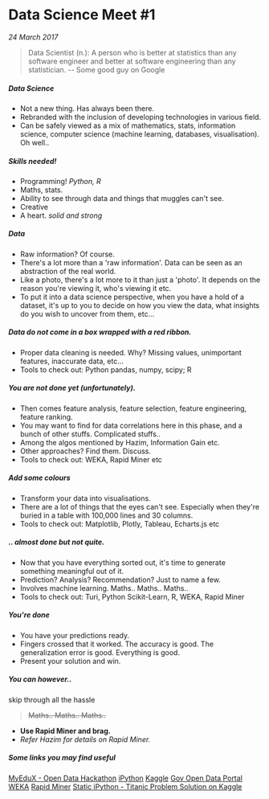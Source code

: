 # Data Science Meet #1
_24 March 2017_

> Data Scientist (n.): A person who is better at statistics than any software engineer and better at software engineering than any statistician. 
>-- Some good guy on Google
##### Data Science

  - Not a new thing. Has always been there. 
  - Rebranded with the inclusion of developing technologies in various field.
  - Can be safely viewed as a mix of mathematics, stats, information science, computer science (machine learning, databases, visualisation). Oh well.. 
 
##### Skills needed!
- Programming! _Python, R_
- Maths, stats.
- Ability to see through data and things that muggles can't see. 
- Creative
- A heart. _solid and strong_  

##### Data 
- Raw information? Of course. 
- There's a lot more than a 'raw information'. Data can be seen as an abstraction of the real world. 
- Like a photo, there's a lot more to it than just a 'photo'. It depends on the reason you're viewing it, who's viewing it etc. 
- To put it into a data science perspective, when you have a hold of a dataset, it's up to you to decide on how you view the data, what insights do you wish to uncover from them, etc...

##### Data do not come in a box wrapped with a red ribbon. 
- Proper data cleaning is needed. Why? Missing values, unimportant features, inaccurate data, etc...
- Tools to check out: Python pandas, numpy, scipy; R

##### You are not done yet (unfortunately).

- Then comes feature analysis, feature selection, feature engineering, feature ranking.
- You may want to find for data correlations here in this phase, and a bunch of other stuffs. Complicated stuffs..
- Among the algos mentioned by Hazim, Information Gain etc. 
- Other approaches? Find them. Discuss.
- Tools to check out: WEKA, Rapid Miner etc

##### Add some colours
- Transform your data into visualisations. 
- There are a lot of things that the eyes can't see. Especially when they're buried in a table with 100,000 lines and 30 columns. 
- Tools to check out: Matplotlib, Plotly, Tableau, Echarts.js etc

##### .. almost done but not quite. 

- Now that you have everything sorted out, it's time to generate something meaningful out of it. 
- Prediction? Analysis? Recommendation? Just to name a few.
- Involves machine learning. Maths.. Maths.. Maths.. 
- Tools to check out: Turi, Python Scikit-Learn, R, WEKA, Rapid Miner

##### You're done
- You have your predictions ready.
- Fingers crossed that it worked. The accuracy is good. The generalization error is good. Everything is good. 
- Present your solution and win. 

##### You can however..
skip through all the hassle

> ~~Maths.. Maths.. Maths..~~
- **Use Rapid Miner and brag.** 
- _Refer Hazim for details on Rapid Miner._

##### Some links you may find useful
[MyEduX - Open Data Hackathon](http://project.fsktm.um.edu.my/myedux)
[iPython](https://ipython.org/install.html)
[Kaggle](https://www.kaggle.com/)
[Gov Open Data Portal](http://data.gov.my)
[WEKA](http://www.cs.waikato.ac.nz/ml/weka/)
[Rapid Miner](https://rapidminer.com/)
[Static iPython - Titanic Problem Solution on Kaggle](http://nbviewer.jupyter.org/github/agconti/kaggle-titanic/blob/master/Titanic.ipynb)

